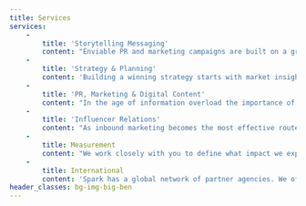 ```yaml
---
title: Services
services:
    -
        title: 'Storytelling Messaging'
        content: "Enviable PR and marketing campaigns are built on a great story. For us this means knowing your business not only inside out, but from the outside in: understanding the needs and interests of the market you operate in, the influencers you need to reach and the target audiences you need to attract. We use all of this to challenge you to think differently and then work together to come up with ideas that are fresh and exciting, taking away the barriers to getting noticed and speaking directly to the issues that most concern your audience. The end result? Storytelling that rises above the noise, and that can be carved up for use across any media and served for any stage of the buyer journey. From story-driven global, integrated, multi-channel campaigns, to media interview pitches and reactive social media posts, the content we create is designed to engage, influence and ultimately impact business outcomes."
    -
        title: 'Strategy & Planning'
        content: 'Building a winning strategy starts with market insight. We work with you to build a complete picture of the market including you, your competitors, your audience and the influencers that they listen to. We listen to what you want to achieve in terms of business outcomes – that could be creating a need for your product, increased sales, expanding your team, influencing the channel or attracting partners and acquirers. We then build a plan that maps to your wider marketing activities and will bring the stories we’ve developed to life through a range of traditional and digital content formats. These are then delivered through the appropriate channels that will reach your target audience. Sometimes this process takes weeks but sometimes it can be instantaneous. If you know what you want to say we know how to execute so strategy and planning is an hour on the phone debating ideas and then we get started.'
    -
        title: 'PR, Marketing & Digital Content'
        content: "In the age of information overload the importance of great content to engage your audienceis a given. Whether it’s a global integrated marketing campaign based on market modelling, a benchmarking survey, a freedom of information report or a research study or a simple media alert on a key issue that you want to become associated with; campaign success depends on how well it resonates.\r\n\r\nWe will work with you to maximise the types of content that can be created from a single event or campaign. In the planning stage we determine the platforms we want to use and then evaluate appropriate content. This could be anything from reports, online barometers, infographics, blogs, social media posts, microsites and video to traditional PR content such as contributed articles, press releases, media alerts and case studies.\r\n\r\nTwo things make our content creation capabilities stand out. The first is that we know how to produce the data-driven content that people can’t resist clicking on and has sufficient credibility to be used to influence behaviour change. The second is that we recognise that speed is often the only thing that counts – we make it our business to know what you’d say and are able to create comment in minutes to respond to a topical issue. For us it’s ultimately about taking the headache of content away from you and ensuring it drives the results you are looking for."
    -
        title: 'Influencer Relations'
        content: "As inbound marketing becomes the most effective route to reach prospects, understanding how to engage an audience is crucial to success. Telling a good story is fundamental to business growth. It’s not easy, but we have the experience and know-how, as a result of working with both global brands and start-ups, to make it happen – with UK journalists voting us number one for story quality. Our clients will tell you that a PR-led story is the only proven route to engagement. After all, if a journalist thinks a story is interesting enough to share with the wider world, that same story will stand out against the competition on social, paid or owned channels. We prioritise activating the influencers in your market: By engaging the people that your prospects and customers listen to, your story will spread more quickly and receive more attention. Whether it’s press coverage in the Financial Times, being part of influential social networks or getting attention from analysts, our role is to deliver the momentum and credibility that brings your audience closer."
    -
        title: Measurement
        content: "We work closely with you to define what impact we expect a PR and marketing campaign to have on your business. You might be just getting started or creating a new market. You may be gearing up for acquisition, IPO or another round of funding. Or you might have a product that sells itself, but just need the people to scale your business. We then set objectives at the beginning of the campaign that will help deliver those business outcomes. It could be educating the market and driving the news agenda, differentiation from the competition or building credibility when entering the market. We assess outcomes on a quarterly basis. There are a range of measurement criteria and tools available and we work closely with our clients to analyse achievements and progress towards their end-goal. Our service agreements include activity deliverables and for traditional PR we also offer a coverage guarantee. Marketing can and should demonstrate that it has influenced your target audiences. Working with you we can identify the moment a potential lead was born to the point it enters the sales funnel and how many different interactions there were during that time. We can now answer the ultimate question: have we persuaded your target audience to evolve in the way they think or act?"
    -
        title: International
        content: 'Spark has a global network of partner agencies. We often work as lead agency, even when our client is headquartered in the US, because of our experience in developing everything whether it’s a one-off global integrated marketing concepts or a regular flow of news and opinion. We are also flexible and can work as part of our client’s preferred network. We offer clients one point of contact for multiple markets (nineteen is our record) and understand the different story demands of each market and deliver accordingly. Clients will vouch for how easy we make it to roll out a global programme and deliver high quality results in every market.'
header_classes: bg-img-big-ben
---
```

